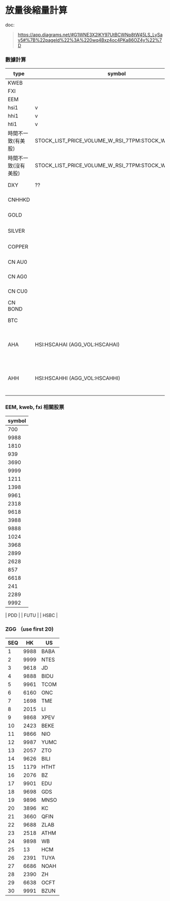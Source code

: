 # 放量後縮量計算

doc: 
> https://app.diagrams.net/#G1WNE3X2lKY97UtBCWNp8tW45LS_LySav5#%7B%22pageId%22%3A%220wq4Bxz4oc4PKa86OZ4y%22%7D



### 數據計算

| type | symbol | constituent | 放量 |
| --- | --- | --- | --- |
| KWEB |  | | PRICE_VOL_7TPM_ZGG:KWEB |
| FXI |  | | PRICE_VOL_7TPM_ZGG:FXI |
| EEM |  | PRICE_VOL_7TPM_ZGG:EEM |
| hsi1 | v | | indicator_volume_section_agg hsi1 |
| hhi1 | v | | indicator_volume_section_agg hhi1 |
| hti1 | v | | indicator_volume_section_agg hti1 |
| 時間不一致(有美股) | STOCK_LIST_PRICE_VOLUME_W_RSI_7TPM:STOCK_W_EXT_HOUR | | ❌️ |
| 時間不一致(沒有美股) | STOCK_LIST_PRICE_VOLUME_W_RSI_7TPM:STOCK_WO_EXT_HOUR | | ❌️ |
| DXY   | ?? | | indicator_volume_section_agg_timespan DXY |
| CNHHKD   |  | | indicator_volume_section_agg_timespan cnhhkd |
| GOLD |  | | indicator_volume_section_agg_timespan IG:CFDGOLD 香港时间|
| SILVER   | | | indicator_volume_section_agg_timespan IG:CFDSILVER 香港时间 |
| COPPER   | | | indicator_volume_section_agg_timespan IG:COPPER 香港时间 |
| CN AU0   |  | | indicator_volume_section_agg_commodity AU0 |
| CN AG0   |  | | indicator_volume_section_agg_commodity AG0 |
| CN CU0   |  | | indicator_volume_section_agg_commodity CU0 |
| CN BOND   |  | | indicator_volume_section_agg cnt_future |
| BTC   |  | | indicator_volume_section_agg_timespan BTC |
| AHA | HSI:HSCAHAI (AGG_VOL:HSCAHAI) | SSE:601088,SSE:601857,SSE:600028,SSE:600188,</br>SSE:601898,SSE:601808,SSE:600871,SZSE:002490,</br>SZSE:002594,SZSE:000333,SSE:600660,SSE:600690,</br>SSE:601888,SSE:601633,SSE:600115,SSE:601111,</br>SSE:600029,SSE:601717,SSE:601238,SZSE:000921 | indicator_volume_section_agg ah_a_stock |
| AHH | HSI:HSCAHHI (AGG_VOL:HSCAHHI) | HKEX:1088,HKEX:857,HKEX:386,HKEX:1171,</br>HKEX:1898,HKEX:2883,HKEX:1033,HKEX:568,</br>HKEX:1211,HKEX:300,HKEX:6690,HKEX:3606,</br>HKEX:1880,HKEX:2333,HKEX:670,HKEX:753,</br>HKEX:1055,HKEX:564,HKEX:2238,HKEX:921 | indicator_volume_section_agg ah_h_stock |


### EEM, kweb, fxi 相關股票
| symbol |
| --- |
| 700 |
| 9988 |
| 1810 |
| 939 |
| 3690 |
| 9999 |
| 1211 |
| 1398 |
| 9961 |
| 2318 |
| 9618 |
| 3988 |
| 9888 |
| 1024 |
| 3968 |
| 2899 |
| 2628 |
| 857 |
| 6618 |
| 241 |
| 2289 |
| 9992 |


| PDD |
| FUTU |
| HSBC |

### ZGG （use first 20)
| SEQ | HK | US |
| --- | --- | --- |
| 1 | 9988 | BABA |
| 2 | 9999 | NTES |
| 3 | 9618 | JD |
| 4 | 9888 | BIDU |
| 5 | 9961 | TCOM |
| 6 | 6160 | ONC |
| 7 | 1698 | TME |
| 8 | 2015 | LI |
| 9 | 9868 | XPEV |
| 10 | 2423 | BEKE |
| 11 | 9866 | NIO |
| 12 | 9987 | YUMC |
| 13 | 2057 | ZTO |
| 14 | 9626 | BILI |
| 15 | 1179 | HTHT |
| 16 | 2076 | BZ |
| 17 | 9901 | EDU |
| 18 | 9698 | GDS |
| 19 | 9896 | MNSO |
| 20 | 3896 | KC |
| 21 | 3660 | QFIN |
| 22 | 9688 | ZLAB |
| 23 | 2518 | ATHM |
| 24 | 9898 | WB |
| 25 | 13 | HCM |
| 26 | 2391 | TUYA |
| 27 | 6686 | NOAH |
| 28 | 2390 | ZH |
| 29 | 6638 | OCFT |
| 30 | 9991 | BZUN |






